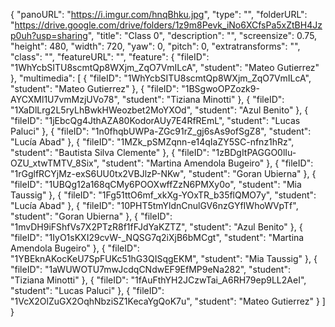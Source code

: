 {
      "panoURL": "https://i.imgur.com/hnqBhku.jpg",
      "type": "",
      "folderURL": "https://drive.google.com/drive/folders/1z9m8Pevk_iNo6XCfsPa5xZtBH4Jzp0uh?usp=sharing",
      "title": "Class 0",
      "description": "",
      "screensize": 0.75,
      "height": 480,
      "width": 720,
      "yaw": 0,
      "pitch": 0,
      "extratransforms": "",
      "class": "",
      "featureURL": "",
      "feature": {
         "fileID": "1WhYcbSITU8scmtQp8WXjm_ZqO7VmILcA",
         "student": "Mateo Gutierrez"
      },
      "multimedia": [
         {
            "fileID": "1WhYcbSITU8scmtQp8WXjm_ZqO7VmILcA",
            "student": "Mateo Gutierrez"
         },
         {
            "fileID": "1BSgwoOPZozk9-AYCXMl1U7vmMzjUVo78",
            "student": "Tiziana Minotti"
         },
         {
            "fileID": "1XaDlLrg2L5ryLhBwkHWeozbet2MoYXOd",
            "student": "Azul Benito"
         },
         {
            "fileID": "1jEbcQg4JthAZA80KodorAUy7E4RfREmL",
            "student": "Lucas Paluci"
         },
         {
            "fileID": "1n0fhqbUWPa-ZGc91rZ_gj6sAs9ofSgZ8",
            "student": "Lucía Abad"
         },
         {
            "fileID": "1MZk_pSMZqnn-e14qIaZY5SC-nfnz1hRz",
            "student": "Bautista Silva Clemente"
         },
         {
            "fileID": "1zBDgItPAGGO0lIu-OZU_xtwTMTV_8Six",
            "student": "Martina Amendola Bugeiro"
         },
         {
            "fileID": "1rGglfRCYjMz-exS6UU0tx2VBJlzP-NKw",
            "student": "Goran Ubierna"
         },
         {
            "fileID": "1UBQg12a168qCMy6POOXwffZzN6PMXy0o",
            "student": "Mia Taussig"
         },
         {
            "fileID": "1Fg51ttO6mf_xkXg-YOxTR_b35flQMO7y",
            "student": "Lucía Abad"
         },
         {
            "fileID": "10PHT5tmYldnCnulGV6nzGYfIWhoWVpTf",
            "student": "Goran Ubierna"
         },
         {
            "fileID": "1mvDH9iFShfVs7X2PTzR8f1fFJdYaKZTZ",
            "student": "Azul Benito"
         },
         {
            "fileID": "1IyO1sKXI29cvW-_NQSG7q2iXjB6bMCgt",
            "student": "Martina Amendola Bugeiro"
         },
         {
            "fileID": "1YBEknAKocKeU7SpFUKc51hG3QISqgEKM",
            "student": "Mia Taussig"
         },
         {
            "fileID": "1aWUWOTU7mwJcdqCNdwEF9EfMP9eNa282",
            "student": "Tiziana Minotti"
         },
         {
            "fileID": "1fAuFthYH2JCzwTai_A6RH79ep9LL2AeI",
            "student": "Lucas Paluci"
         },
         {
            "fileID": "1VcX2OlZuGX2OqhNbziSZ1KecaYgQoK7u",
            "student": "Mateo Gutierrez"
         }
      ]
   }